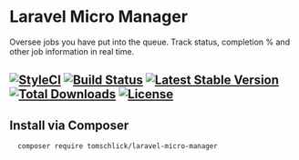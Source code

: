 # Laravel Micro Manager

Oversee jobs you have put into the queue. Track status, completion % and other job information in real time.

[![StyleCI](https://styleci.io/repos/66167231/shield)](https://styleci.io/repos/66167231)
[![Build Status](https://travis-ci.org/tomschlick/laravel-micro-manager.svg)](https://travis-ci.org/tomschlick/laravel-micro-manager)
[![Latest Stable Version](https://poser.pugx.org/tomschlick/laravel-micro-manager/v/stable)](https://packagist.org/packages/tomschlick/laravel-micro-manager)
[![Total Downloads](https://poser.pugx.org/tomschlick/laravel-micro-manager/downloads)](https://packagist.org/packages/tomschlick/laravel-micro-manager)
[![License](https://poser.pugx.org/tomschlick/laravel-micro-manager/license)](https://packagist.org/packages/tomschlick/laravel-micro-manager)
--------
## Install via Composer
```bash
  composer require tomschlick/laravel-micro-manager
```

